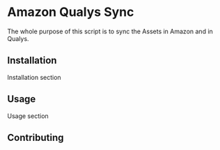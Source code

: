 Amazon Qualys Sync
==================

The whole purpose of this script is to sync the Assets in Amazon and in Qualys.

Installation
------------

Installation section

Usage
-----

Usage section

Contributing
------------

